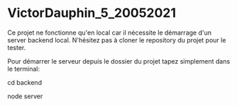 # VictorDauphin_5_20052021

Ce projet ne fonctionne qu'en local car il nécessite le démarrage d'un server backend local.
N'hésitez pas à cloner le repository du projet pour le tester.

Pour démarrer le serveur depuis le dossier du projet tapez simplement dans le terminal:

cd backend

node server
